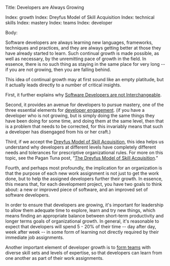 Title: Developers are Always Growing

Index: growth
Index: Dreyfus Model of Skill Acquisition
Index: technical skills
Index: mastery
Index: teams
Index: developer

Body:

Software developers are always learning new languages, frameworks, techniques and practices, and they are always getting better at those they have already started to learn. Such continual growth is made possible, as well as necessary, by the unremitting pace of growth in the field. In essence, there is no such thing as staying in the same place for very long -- if you are not growing, then you are falling behind.

This idea of continual growth may at first sound like an empty platitude, but it actually leads directly to a number of critical insights.

First, it further explains why [Software Developers are not Interchangeable][interchangeable].

Second, it provides an avenue for developers to pursue mastery, one of the three essential elements for [developer engagement][engagement]. (if you have a developer who is not growing, but is simply doing the same things they have been doing for some time, and doing them at the same level, then that is a problem that needs to be corrected, for this invariably means that such a developer has disengaged from his or her craft.)

Third, if we accept the <a href="https://en.wikipedia.org/wiki/Dreyfus_model_of_skill_acquisition" class="reflink" target="ref">Dreyfus Model of Skill Acquisition</a>, this idea helps us understand why developers at different levels have completely different needs and tolerances for prescriptive organizational rules. For more on this topic, see the Pagan Tuna post, &ldquo;<a href="http://www.pagantuna.com/posts/the-dreyfus-model-of-skill-acquisition.html" class="reflink" target="ref">The Dreyfus Model of Skill Acquisition</a>.&rdquo;

Fourth, and perhaps most profoundly, the implication for an organization is that the purpose of each new work assignment is not just to get the work done, but to help the assigned developers further their growth. In essence, this means that, for each development project, you have two goals to think about: a new or improved piece of software, and an improved set of software developers.

In order to ensure that developers are growing, it's important for leadership to allow them adequate time to explore, learn and try new things, which means finding an appropriate balance between short-term productivity and longer terms goals of organizational growth. In general, it's reasonable to expect that developers will spend 5 - 20% of their time -- day after day, week after week -- in some form of learning not directly required by their immediate job assignments.

Another important element of developer growth is to [form teams][teams] with diverse skill sets and levels of expertise, so that developers can learn from one another as part of their work assignments.


[interchangeable]: developers-are-not-interchangeable.html
[teams]: build-great-teams.html
[engagement]: increase-developer-engagement.html
